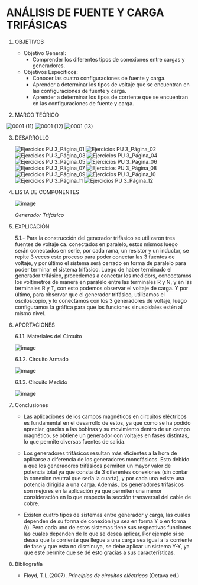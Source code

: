 # ANÁLISIS DE FUENTE Y CARGA TRIFÁSICAS
1.  OBJETIVOS
    - Objetivo General:
      - Comprender los diferentes tipos de conexiones entre cargas y generadores.
    - Objetivos Específicos:
      - Conocer las cuatro configuraciones de fuente y carga.
      - Aprender a determinar los tipos de voltaje que se encuentran en las configuraciones de fuente y carga.
      - Aprender a determinar los tipos de corriente que se encuentran en las configuraciones de fuente y carga.
      
2. MARCO TEÓRICO

![0001 (11)](https://user-images.githubusercontent.com/76133212/112942916-6c675d00-90f6-11eb-9df7-45cd58a3b6cb.jpg)
![0001 (12)](https://user-images.githubusercontent.com/76133212/112942922-6e312080-90f6-11eb-9b12-d33e9cb2469b.jpg)
![0001 (13)](https://user-images.githubusercontent.com/76133212/112942930-6f624d80-90f6-11eb-8124-31a45c347f2b.jpg)


3. DESARROLLO

    ![Ejercicios PU 3_Página_01](https://user-images.githubusercontent.com/75439689/112991744-17930900-912d-11eb-9161-2b5bab2f5a11.jpg)
    ![Ejercicios PU 3_Página_02](https://user-images.githubusercontent.com/75439689/112991748-182b9f80-912d-11eb-8118-fdd0b7a98ee2.jpg)
    ![Ejercicios PU 3_Página_03](https://user-images.githubusercontent.com/75439689/112991754-18c43600-912d-11eb-98b7-c46ca738be59.jpg)
    ![Ejercicios PU 3_Página_04](https://user-images.githubusercontent.com/75439689/112991756-18c43600-912d-11eb-986e-7786f1ce741b.jpg)
    ![Ejercicios PU 3_Página_05](https://user-images.githubusercontent.com/75439689/112991757-195ccc80-912d-11eb-8ab3-dcec7e167a62.jpg)
    ![Ejercicios PU 3_Página_06](https://user-images.githubusercontent.com/75439689/112991759-19f56300-912d-11eb-81f8-9c6ce97b21f2.jpg)
    ![Ejercicios PU 3_Página_07](https://user-images.githubusercontent.com/75439689/112991723-1366eb80-912d-11eb-9529-d6978980c9c3.jpg)
    ![Ejercicios PU 3_Página_08](https://user-images.githubusercontent.com/75439689/112991730-1530af00-912d-11eb-8610-d091116a96f4.jpg)
    ![Ejercicios PU 3_Página_09](https://user-images.githubusercontent.com/75439689/112991735-15c94580-912d-11eb-8d30-6002ca44f14b.jpg)
    ![Ejercicios PU 3_Página_10](https://user-images.githubusercontent.com/75439689/112991737-1661dc00-912d-11eb-8887-0b579c320819.jpg)
    ![Ejercicios PU 3_Página_11](https://user-images.githubusercontent.com/75439689/112991740-1661dc00-912d-11eb-86b8-5dd5ee65a472.jpg)
    ![Ejercicios PU 3_Página_12](https://user-images.githubusercontent.com/75439689/112991742-16fa7280-912d-11eb-9a00-c340f4e3db85.jpg)

4. LISTA DE COMPONENTES

   ![image](https://user-images.githubusercontent.com/75439689/112990649-e960f980-912b-11eb-835b-ee408d2ff228.png)

   *Generador Trifásico*

5. EXPLICACIÓN

   5.1.- Para la construcción del generador trifásico se utilizaron tres fuentes de voltaje ca. conectados en paralelo, estos mismos luego serán conectados en serie, por cada rama, un resistor y un inductor, se repite 3 veces este proceso para poder conectar las 3 fuentes de voltaje, y por último el sistema será cerrado en forma de paralelo para poder terminar el sistema trifásico. Luego de haber terminado el generador trifásico, procedemos a conectar los medidors, concectamos los voltímetros de manera en paralelo entre las terminales R y N, y en las terminales R y T, con esto podemos observar el voltaje de carga. Y por último, para observar que el generador trifásico, utilizamos el osciloscopio, y lo conectamos con los 3 generadores de voltaje, luego configuramos la gráfica para que los funciones sinusoidales estén al mismo nivel.
   
6. APORTACIONES

   6.1.1. Materiales del Circuito
   
   ![image](https://user-images.githubusercontent.com/75439689/113001413-68f3c600-9136-11eb-8378-97427233cbeb.png)

   6.1.2. Circuito Armado
   
   ![image](https://user-images.githubusercontent.com/75439689/113001429-6d1fe380-9136-11eb-90d8-b8880f46038c.png)

   6.1.3. Circuito Medido
   
   ![image](https://user-images.githubusercontent.com/75439689/112990181-62ac1c80-912b-11eb-9a22-77853049b29e.png)

7. Conclusiones

   - Las aplicaciones de los campos magnéticos en circuitos eléctricos es fundamental en el desarrollo de estos, ya que como se ha podido apreciar, gracias a las bobinas y su movimiento dentro de un campo magnético, se obtiene un generador con voltajes en fases distintas, lo que permite diversas fuentes de salida.

   - Los generadores trifásicos resultan más eficientes a la hora de aplicarse a diferencia de los generadores monofásicos. Esto debido a que los generadores trifásicos permiten un mayor valor de potencia total ya que consta de 3 diferentes conexiones (sin contar la conexion neutral que sería la cuarta), y por cada una existe una potencia dirigida a una carga. Además, los generadores trifásicos son mejores en la aplicación ya que permiten una menor consideración en lo que respecta la sección transversal del cable de cobre.

   - Existen cuatro tipos de sistemas entre generador y carga, las cuales dependen de su forma de conexión (ya sea en forma Y o en forma Δ). Pero cada uno de estos sistemas tiene sus respectivas funciones las cuales dependen de lo que se desea aplicar, Por ejemplo si se desea que la corriente que llegue a una carga sea igual a la corriente de fase y que esta no disminuya, se debe aplicar un sistema Y-Y, ya que este permite que se dé esto gracias a sus características.



8. Bibliografía

   - Floyd, T.L.(2007). *Principios de circuitos eléctricos* (Octava ed.)
